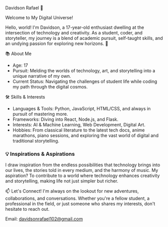 Davidson Rafael 🚀

Welcome to My Digital Universe!

Hello, world! I'm Davidson, a 17-year-old enthusiast dwelling at the intersection of technology and creativity. As a student, coder, and storyteller, my journey is a blend of academic pursuit, self-taught skills, and an undying passion for exploring new horizons. 🌌

📚 About Me

- Age: 17
- Pursuit: Melding the worlds of technology, art, and storytelling into a unique narrative of my own.
- Current Status: Navigating the challenges of student life while coding my path through the digital cosmos.

🛠️ Skills & Interests

- Languages & Tools: Python, JavaScript, HTML/CSS, and always in pursuit of mastering more.
- Frameworks: Diving into React, Node.js, and Flask.
- Interests: AI & Machine Learning, Web Development, Digital Art.
- Hobbies: From classical literature to the latest tech docs, anime marathons, piano sessions, and exploring the vast world of digital and traditional storytelling.

### 💡 Inspirations & Aspirations

I draw inspiration from the endless possibilities that technology brings into our lives, the stories told in every medium, and the harmony of music. My aspiration? To contribute to a world where technology enhances creativity and storytelling, making life not just simpler but richer.

📫 Let's Connect!
I'm always on the lookout for new adventures, collaborations, and conversations. Whether you're a fellow student, a professional in the field, or just someone who shares my interests, don't hesitate to reach out.

Email: davidsonrafael102@gmail.com
